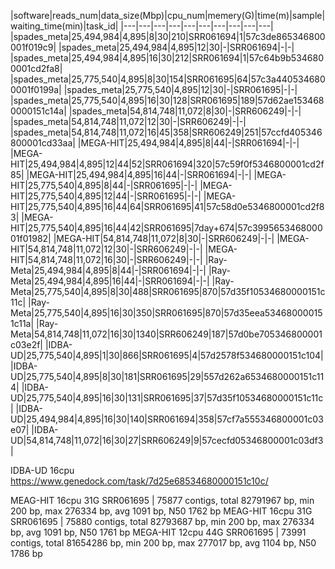 

|software|reads_num|data_size(Mbp)|cpu_num|memery(G)|time(m)|sample|waiting_time(min)|task_id|
|---|---|---|---|---|---|---|---|---|---|
|spades_meta|25,494,984|4,895|8|30|210|SRR061694|1|57c3de865346800001f019c9|
|spades_meta|25,494,984|4,895|12|30|-|SRR061694|-|-|
|spades_meta|25,494,984|4,895|16|30|212|SRR061694|1|57c64b9b5346800001cd2fa8|
|spades_meta|25,775,540|4,895|8|30|154|SRR061695|64|57c3a4405346800001f0199a|
|spades_meta|25,775,540|4,895|12|30|-|SRR061695|-|-|
|spades_meta|25,775,540|4,895|16|30|128|SRR061695|189|57d62ae1534680000151c14a|
|spades_meta|54,814,748|11,072|8|30|-|SRR606249|-|-|
|spades_meta|54,814,748|11,072|12|30|-|SRR606249|-|-|
|spades_meta|54,814,748|11,072|16|45|358|SRR606249|251|57ccfd405346800001cd33aa|
|MEGA-HIT|25,494,984|4,895|8|44|-|SRR061694|-|-|
|MEGA-HIT|25,494,984|4,895|12|44|52|SRR061694|320|57c59f0f5346800001cd2f85|
|MEGA-HIT|25,494,984|4,895|16|44|-|SRR061694|-|-|
|MEGA-HIT|25,775,540|4,895|8|44|-|SRR061695|-|-|
|MEGA-HIT|25,775,540|4,895|12|44|-|SRR061695|-|-|
|MEGA-HIT|25,775,540|4,895|16|44|64|SRR061695|41|57c58d0e5346800001cd2f83|
|MEGA-HIT|25,775,540|4,895|16|44|42|SRR061695|7day+674|57c399565346800001f01982|
|MEGA-HIT|54,814,748|11,072|8|30|-|SRR606249|-|-|
|MEGA-HIT|54,814,748|11,072|12|30|-|SRR606249|-|-|
|MEGA-HIT|54,814,748|11,072|16|30|-|SRR606249|-|-|
|Ray-Meta|25,494,984|4,895|8|44|-|SRR061694|-|-|
|Ray-Meta|25,494,984|4,895|16|44|-|SRR061694|-|-|
|Ray-Meta|25,775,540|4,895|8|30|488|SRR061695|870|57d35f10534680000151c11c|
|Ray-Meta|25,775,540|4,895|16|30|350|SRR061695|870|57d35eea534680000151c11a|
|Ray-Meta|54,814,748|11,072|16|30|1340|SRR606249|187|57d0be705346800001c03e2f|
|IDBA-UD|25,775,540|4,895|1|30|866|SRR061695|4|57d2578f534680000151c104|
|IDBA-UD|25,775,540|4,895|8|30|181|SRR061695|29|557d262a6534680000151c114|
|IDBA-UD|25,775,540|4,895|16|30|131|SRR061695|37|57d35f10534680000151c11c|
|IDBA-UD|25,494,984|4,895|16|30|140|SRR061694|358|57cf7a555346800001c03e07|
|IDBA-UD|54,814,748|11,072|16|30|27|SRR606249|9|57cecfd05346800001c03df3|



IDBA-UD 16cpu https://www.genedock.com/task/7d25e68534680000151c10c/

MEAG-HIT 16cpu 31G SRR061695 | 75877 contigs, total 82791967 bp, min 200 bp, max 276334 bp, avg 1091 bp, N50 1762 bp
MEAG-HIT 16cpu 31G SRR061695 | 75880 contigs, total 82793687 bp, min 200 bp, max 276334 bp, avg 1091 bp, N50 1761 bp
MEGA-HIT 12cpu 44G SRR061695 | 73991 contigs, total 81654286 bp, min 200 bp, max 277017 bp, avg 1104 bp, N50 1786 bp
